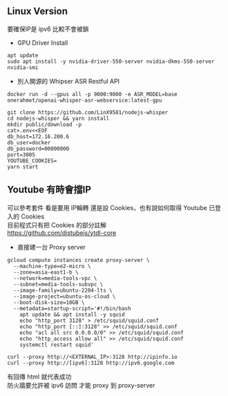 
## Linux Version  
要確保IP是 ipv6 比較不會被鎖  
  
* GPU Driver Install  
```
apt update
sudo apt install -y nvidia-driver-550-server nvidia-dkms-550-server
nvidia-smi
```
  
* 別人開源的 Whipser ASR Restful API  
```
docker run -d --gpus all -p 9000:9000 -e ASR_MODEL=base onerahmet/openai-whisper-asr-webservice:latest-gpu
```
  
```
git clone https://github.com/LinX9581/nodejs-whisper
cd nodejs-whisper && yarn install
mkdir public/download -p
cat>.env<<EOF
db_host=172.16.200.6
db_user=docker
db_password=00000000
port=3005
YOUTUBE_COOKIES=
yarn start
```
  
## Youtube 有時會擋IP  
可以參考套件 看是要用 IP輪轉 還是設 Cookies，也有說如何取得 Youtube 已登入的 Cookies  
目前程式只有把 Cookies 的部分註解  
https://github.com/distubejs/ytdl-core  
  
* 直接建一台 Proxy server  
```
gcloud compute instances create proxy-server \
  --machine-type=e2-micro \
  --zone=asia-east1-b \
  --network=media-tools-vpc \
  --subnet=media-tools-subvpc \
  --image-family=ubuntu-2204-lts \
  --image-project=ubuntu-os-cloud \
  --boot-disk-size=10GB \
  --metadata=startup-script='#!/bin/bash
    apt update && apt install -y squid
    echo "http_port 3128" > /etc/squid/squid.conf
    echo "http_port [::]:3128" >> /etc/squid/squid.conf
    echo "acl all src 0.0.0.0/0" >> /etc/squid/squid.conf
    echo "http_access allow all" >> /etc/squid/squid.conf
    systemctl restart squid'

```

```
curl --proxy http://<EXTERNAL_IP>:3128 http://ipinfo.io
curl --proxy http://[ipv6]:3128 http://ipv6.google.com
```
有回傳 html 就代表成功  
防火牆要允許被 ipv6 訪問 才能 proxy 到 proxy-server  


